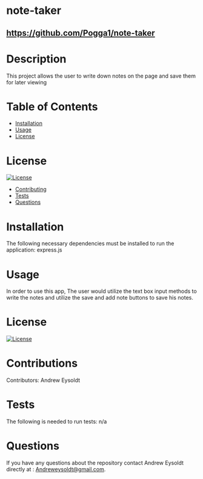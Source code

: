 # note-taker
  ## https://github.com/Pogga1/note-taker
  # Description
  This project allows the user to write down notes on the page and save them for later viewing
# Table of Contents
* [Installation](#installation)
* [Usage](#usage)
* [License](#license)
# License
[![License](https://img.shields.io/badge/License-MIT-yellow.svg)](https://opensource.org/licenses/MIT)
* [Contributing](#contributions)
* [Tests](#test)
* [Questions](#questions)
# Installation
The following necessary dependencies must be installed to run the application: 
express.js
# Usage
  In order to use this app, The user would utilize the text box input methods to write the notes and utilize the save and add note buttons to save his notes.
  # License
[![License](https://img.shields.io/badge/License-MIT-yellow.svg)](https://opensource.org/licenses/MIT)
  # Contributions
  Contributors: Andrew Eysoldt
  # Tests
  The following is needed to run tests: n/a
  # Questions
  If you have any questions about the repository contact Andrew Eysoldt directly at : Andreweysoldt@gmail.com.
